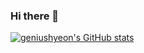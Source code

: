 ### Hi there 👋

<!--
**geniushyeon/geniushyeon** is a ✨ _special_ ✨ repository because its `README.md` (this file) appears on your GitHub profile.

Here are some ideas to get you started:

- 🔭 I’m currently working on ...
- 🌱 I’m currently learning ...
- 👯 I’m looking to collaborate on ...
- 🤔 I’m looking for help with ...
- 💬 Ask me about ...
- 📫 How to reach me: ...
- 😄 Pronouns: ...
- ⚡ Fun fact: ...
-->

[![geniushyeon's GitHub stats](https://github-readme-stats.vercel.app/api?username=geniushyeon)](https://github.com/anuraghazra/github-readme-stats)
